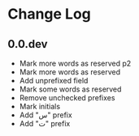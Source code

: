 # Change Log

## 0.0.dev

- Mark more words as reserved p2
- Mark more words as reserved
- Add unprefixed field
- Mark some words as reserved
- Remove unchecked prefixes
- Mark initials
- Add "س" prefix
- Add "ت" prefix
